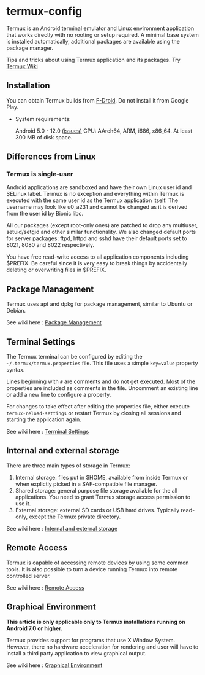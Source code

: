 # termux-config
Termux is an Android terminal emulator and Linux environment application that works directly with no rooting or setup required. A minimal base system is installed automatically, additional packages are available using the package manager.

Tips and tricks about using Termux application and its packages. Try [Termux Wiki](https://wiki.termux.com/wiki/Main_Page)

## Installation
You can obtain Termux builds from [F-Droid](https://f-droid.org/repository/browse/?fdid=com.termux). Do not install it from Google Play.

- System requirements:

    Android 5.0 - 12.0 [(issues)](https://github.com/termux/termux-packages/labels/android-12)
    CPU: AArch64, ARM, i686, x86_64.
    At least 300 MB of disk space.

## Differences from Linux
### Termux is single-user
Android applications are sandboxed and have their own Linux user id and SELinux label. Termux is no exception and everything within Termux is executed with the same user id as the Termux application itself. The username may look like u0_a231 and cannot be changed as it is derived from the user id by Bionic libc.

All our packages (except root-only ones) are patched to drop any multiuser, setuid/setgid and other similar functionality. We also changed default ports for server packages: ftpd, httpd and sshd have their default ports set to 8021, 8080 and 8022 respectively.

You have free read-write access to all application components including $PREFIX. Be careful since it is very easy to break things by accidentally deleting or overwriting files in $PREFIX.

## Package Management
Termux uses apt and dpkg for package management, similar to Ubuntu or Debian.

See wiki here : [Package Management](https://wiki.termux.com/wiki/Package_Management)

## Terminal Settings
The Termux terminal can be configured by editing the `~/.termux/termux.properties` file. This file uses a simple `key=value` property syntax.

Lines beginning with `#` are comments and do not get executed. Most of the properties are included as comments in the file. Uncomment an existing line or add a new line to configure a property.

For changes to take effect after editing the properties file, either execute `termux-reload-settings` or restart Termux by closing all sessions and starting the application again.

See wiki here : [Terminal Settings](https://wiki.termux.com/wiki/Terminal_Settings)

## Internal and external storage
There are three main types of storage in Termux:

1. Internal storage: files put in $HOME, available from inside Termux or when explictly picked in a SAF-compatible file manager.
2. Shared storage: general purpose file storage available for the all applications. You need to grant Termux storage access permission to use it.
3. External storage: external SD cards or USB hard drives. Typically read-only, except the Termux private directory.

See wiki here : [Internal and external storage](https://wiki.termux.com/wiki/Internal_and_external_storage)

## Remote Access
Termux is capable of accessing remote devices by using some common tools. It is also possible to turn a device running Termux into remote controlled server.

See wiki here : [Remote Access](https://wiki.termux.com/wiki/Remote_Access)

## Graphical Environment
**This article is only applicable only to Termux installations running on Android 7.0 or higher.**

Termux provides support for programs that use X Window System. However, there no hardware acceleration for rendering and user will have to install a third party application to view graphical output.

See wiki here : [Graphical Environment](https://wiki.termux.com/wiki/Graphical_Environment)
